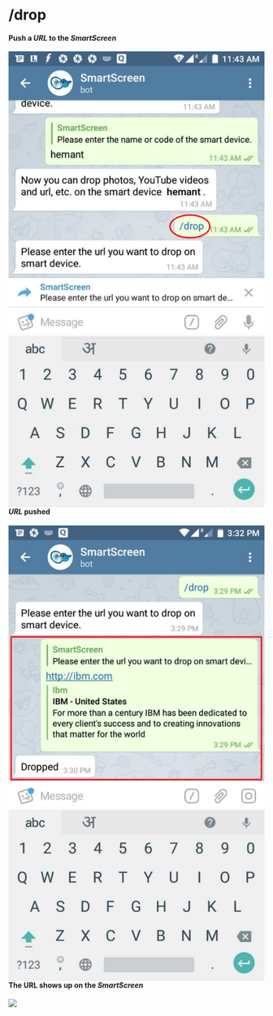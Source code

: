 # /drop

#### Push a _URL_ to the _SmartScreen_


<img src="assets/drop.png" align="left">



#### _URL_ pushed


<img src="assets/dropped.png" align="left">



#### The URL shows up on the _SmartScreen_

![](assets/drop_ss.png)
